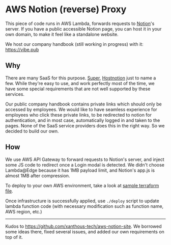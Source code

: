 # AWS Notion (reverse) Proxy

This piece of code runs in AWS Lambda, forwards requests to [Notion][1]'s server. If you have a public accessible
Notion page, you can host it in your own domain, to make it feel like a standalone website.

We host our company handbook (still working in progress) with it: https://vibe.pub

## Why
There are many SaaS for this purpose.  [Super][2], [Hostnotion][3] just to name a few. While they're easy to use, and
work perfectly most of the time, we have some special requirements that are not well supported by these services.

Our public company handbook contains private links which should only be accessed by employees. We would like to have
seamless experience for employees who click these private links, to be redirected to notion for authentication, and
in most case, automatically logged in and taken to the pages.  None of the SaaS service providers does this in the
right way.  So we decided to build our own.

## How
We use AWS API Gateway to forward requests to Notion's server, and inject some JS code to redirect once a Login modal
is detected.  We didn't choose Lambda@Edge because it has 1MB payload limit, and Notion's app.js is almost 1MB after
compression.

To deploy to your own AWS environment, take a look at [sample terraform file][4].

Once infrastructure is successfully applied, use `./deploy` script to update lambda function code (with necessary
modification such as function name, AWS region, etc.)

---

Kudos to https://github.com/xanthous-tech/aws-notion-site.  We borrowed some ideas there, fixed several issues,
and added our own requirements on top of it.

[1]: https://notion.so
[2]: https://super.so
[3]: https://hostnotion.co
[4]: https://github.com/vibeus/aws-notion-proxy/blob/master/infra/sample.tf
